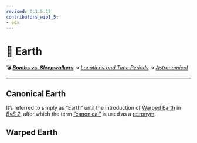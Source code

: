 ```yaml
---
revised: 0.1.5.17
contributors_wip1_5:
- edx
---
```


# 📄 Earth

💣 ***[Bombs vs. Sleepwalkers][home]** ➔ [Locations and Time Periods][locations] ➔ [Astronomical][astronomical]*

****

## Canonical Earth

It’s referred to simply as “Earth” until the introduction of [Warped Earth](#warped-earth) in [*BvS 2*][bvs2], after which the term [“canonical”][glossary_canon] is used as a [retronym][glossary_retronym].

## Warped Earth

[home]: /README.md
[locations]: /locations/readme.md
[astronomical]: /locations/astronomical/readme.md
[bvs2]: /games/bvs2.md
[glossary_canon]: /help/glossary.md#canon
[glossary_retronym]: /help/glossary.md#retronym
